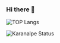 ### Hi there 👋

<!--
**jsdana/jsdana** is a ✨ _special_ ✨ repository because its `README.md` (this file) appears on your GitHub profile.

Here are some ideas to get you started:

- 🔭 I’m currently working on ...
- 🌱 I’m currently learning ...
- 👯 I’m looking to collaborate on ...
- 🤔 I’m looking for help with ...
- 💬 Ask me about ...
- 📫 How to reach me: ...
- 😄 Pronouns: ...
- ⚡ Fun fact: ...
-->
![TOP Langs](https://github-readme-stats.vercel.app/api/top-langs/?username=jsdana&size_weight=0.5&count_weight=0.5&layout=donut&langs_count=8&theme=dracula)

![Karanalpe Status](https://github-readme-stats.vercel.app/api?username=jsdana&show_weight=0.5&count_weight=0.5&layout=donut&langs_count=8&theme=dracula )
